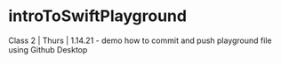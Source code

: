 # introToSwiftPlayground
Class 2 | Thurs | 1.14.21 - demo how to commit and push playground file using Github Desktop
